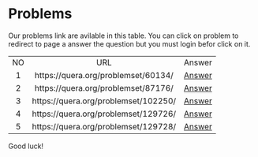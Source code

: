# Problems
Our problems link are avilable in this table. You can click on problem to redirect to page a answer the question but you must login befor click on it.

<table border="0" cellspacing="0" cellpadding="0" align="center">
                <tr>
                    <td align="center">
                        NO
                    </td>
                    <td align="center">
                        URL
                    </td>
                    <td align="center">
                        Answer
                    </td>
                </tr>
        <tr>
            <td align="center">
                1
            </td>
            <td align="center">
                https://quera.org/problemset/60134/
            </td>
            <td align="center">
                <a href='https://github.com/myp79/Quera-Problem-Solution/tree/main/Technology/60134'>Answer</a>
            </td>
        </tr>
            <tr>
            <td align="center">
                2
            </td>
            <td align="center">
                https://quera.org/problemset/87176/
            </td>
            <td align="center">
                <a href='https://github.com/myp79/Quera-Problem-Solution/tree/main/Technology/87176'>Answer</a>
            </td>
        </tr>
            <tr>
            <td align="center">
                3
            </td>
            <td align="center">
                https://quera.org/problemset/102250/
            </td>
            <td align="center">
                <a href='https://github.com/myp79/Quera-Problem-Solution/tree/main/Technology/102250'>Answer</a>
            </td>
        </tr>
            <tr>
            <td align="center">
                4
            </td>
            <td align="center">
                https://quera.org/problemset/129726/
            </td>
            <td align="center">
                <a href='https://github.com/myp79/Quera-Problem-Solution/tree/main/Technology/129726'>Answer</a>
            </td>
        </tr>
            <tr>
            <td align="center">
                5
            </td>
            <td align="center">
                https://quera.org/problemset/129728/
            </td>
            <td align="center">
                <a href='https://github.com/myp79/Quera-Problem-Solution/tree/main/Technology/129728'>Answer</a>
            </td>
        </tr>
            </table>
Good luck!